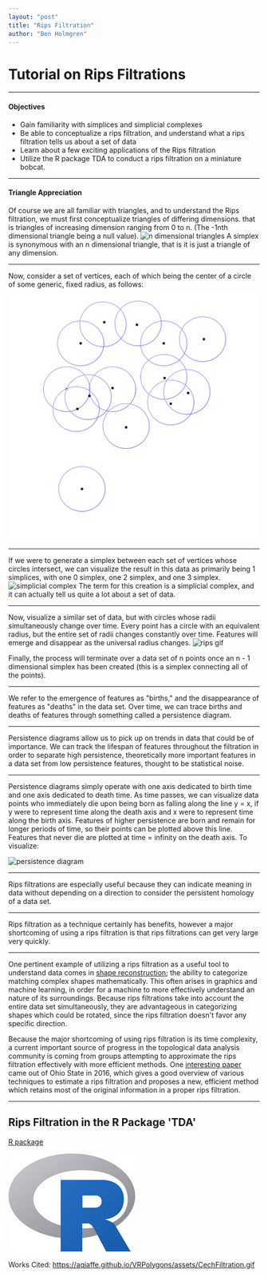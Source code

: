 ```yaml
---
layout: "post"
title: "Rips Filtration"
author: "Ben Holmgren"
---
```


# Tutorial on Rips Filtrations
---

#### Objectives
* Gain familiarity with simplices and simplicial complexes
* Be able to conceptualize a rips filtration, and understand what a rips filtration tells us about a set of data
* Learn about a few exciting applications of the Rips filtration
* Utilize the R package TDA to conduct a rips filtration on a miniature bobcat.

---
#### Triangle Appreciation
Of course we are all familiar with triangles, and to understand the Rips filtration, we must first conceptualize triangles of differing dimensions. that is triangles of increasing dimension ranging from 0 to n. (The -1nth dimensional triangle being a null value).
![n dimensional triangles](https://i.stack.imgur.com/O6xtg.png)
A simplex is synonymous with an n dimensional triangle, that is it is just a triangle of any dimension.

---

Now, consider a set of vertices, each of which being the center of a circle of some generic, fixed radius, as follows:
![vertices](/assets/rips-images/vertices.svg)

---

If we were to generate a simplex between each set of vertices whose circles intersect, we can visualize the result in this data as primarily being 1 simplices, with one 0 simplex, one 2 simplex, and one 3 simplex.
![simplicial complex](/assets/rips-images/verticesandedges.png)
The term for this creation is a simplicial complex, and it can actually tell us quite a lot about a set of data.

---

Now, visualize a similar set of data, but with circles whose radii simultaneously change over time. Every point has a circle with an equivalent radius, but the entire set of radii changes constantly over time. Features will emerge and disappear as the universal radius changes.
![rips gif](https://aqjaffe.github.io/VRPolygons/assets/CechFiltration.gif)

Finally, the process will terminate over a data set of n points once an n - 1 dimensional simplex has been created (this is a simplex connecting all of the points).

---

We refer to the emergence of features as "births," and the disappearance of features as "deaths" in the data set. Over time, we can trace births and deaths of features through something called a persistence diagram.

---

Persistence diagrams allow us to pick up on trends in data that could be of importance. We can track the lifespan of features throughout the filtration in order to separate high persistence, theoretically more important features in a data set from low persistence features, thought to be statistical noise.

---

Persistence diagrams simply operate with one axis dedicated to birth time and one axis dedicated to death time. As time passes, we can visualize data points who immediately die upon being born as falling along the line y = x, if y were to represent time along the death axis and x were to represent time along the birth axis. Features of higher persistence are born and remain for longer periods of time, so their points can be plotted above this line. Features that never die are plotted at time = infinity on the death axis. To visualize:

![persistence diagram](https://www.researchgate.net/profile/Yasumasa_Nishiura/publication/270905875/figure/fig4/AS:669381596020788@1536604417711/From-the-definition-of-the-persistence-diagram-the-birth-scale-indicates-the-maximum.png)

---

Rips filtrations are especially useful because they can indicate meaning in data without depending on a direction to consider the persistent homology of a data set.

---

Rips filtration as a technique certainly has benefits, however a major shortcoming of using a rips filtration is that rips filtrations can get very large very quickly.

---

One pertinent example of utilizing a rips filtration as a useful tool to understand data comes in [shape reconstruction](https://www.sciencedirect.com/science/article/pii/S0925772112001423); the ability to categorize matching complex shapes mathematically. This often arises in graphics and machine learning, in order for a machine to more effectively understand an nature of its surroundings. Because rips filtrations take into account the entire data set simultaneously, they are advantageous in categorizing shapes which could be rotated, since the rips filtration doesn't favor any specific direction.

Because the major shortcoming of using rips filtration is its time complexity, a current important source of progress in the topological data analysis community is coming from groups attempting to approximate the rips filtration effectively with more efficient methods. One [interesting paper](http://web.cse.ohio-state.edu/~dey.8/paper/SimBa/SimBa.pdf) came out of Ohio State in 2016, which gives a good overview of various techniques to estimate a rips filtration and proposes a new, efficient method which retains most of the original information in a proper rips filtration.

---
## Rips Filtration in the R Package 'TDA'

[R package](https://www.rdocumentation.org/packages/TDA/versions/1.6.2/topics/kde "kde R Documentation")

![R](/assets/kde-images/Rlogo.jpeg)





Works Cited:
https://aqjaffe.github.io/VRPolygons/assets/CechFiltration.gif
